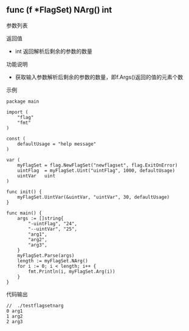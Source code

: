 ## func (f *FlagSet) NArg() int

参数列表

返回值
- int 返回解析后剩余的参数的数量

功能说明
- 获取输入参数解析后剩余的参数的数量，即f.Args()返回的值的元素个数

示例
        
    package main
    
    import (
    	"flag"
    	"fmt"
    )
    
    const (
    	defaultUsage = "help message"
    )
    
    var (
    	myFlagSet = flag.NewFlagSet("newflagset", flag.ExitOnError)
    	uintFlag  = myFlagSet.Uint("uintFlag", 1000, defaultUsage)
    	uintVar   uint
    )
    
    func init() {
    	myFlagSet.UintVar(&uintVar, "uintVar", 30, defaultUsage)
    }

    func main() {
    	args := []string{
    		"-uintFlag", "24",
    		"--uintVar", "25",
    		"arg1",
    		"arg2",
    		"arg3",
    	}
    	myFlagSet.Parse(args)
    	length := myFlagSet.NArg()
    	for i := 0; i < length; i++ {
    		fmt.Println(i, myFlagSet.Arg(i))
    	}
    }

代码输出
        
    //  ./testflagsetnarg 
    0 arg1
    1 arg2
    2 arg3
